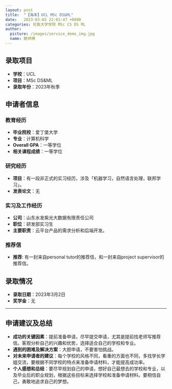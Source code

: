 ```yaml
---
layout: post
title:  "【海本】UCL MSc DS&ML"
date:   2023-03-02 22:01:47 +0800
categories: 伦敦大学学院 MSc CS DS ML
author:
  picture: /images/service_demo_img.jpg
  name: 鲍师傅
---
```


## 录取项目
- **学校**：UCL
- **项目**：MSc DS&ML
- **录取年份**：2023年秋季

## 申请者信息
### 教育经历
- **毕业院校**：爱丁堡大学
- **专业**：计算机科学
- **Overall GPA**：一等学位
- **相关课程成绩**：一等学位
 <!-- 其他教育经历、如有 -->
<!-- - **其他**: 藤校一年交换 -->
 

### 研究经历
- **项目**：有一段非正式的实习经历，涉及「机器学习，自然语言处理，联邦学习」。
- **发表论文**：无

### 实习及工作经历
- **公司**：山东水发紫光大数据有限责任公司
- **职位**：研发部实习生
- **主要职责**：云平台产品的需求分析和后端开发。

### 推荐信
- **推荐**: 有一封来自personal tutor的推荐信，和一封来自project supervisor的推荐信。

## 录取情况
- **录取日期**：2023年3月2日
- **奖学金**：无
  
---

## 申请建议及总结

- **成功的关键因素**：提前准备申请，尽早提交申请，尤其是提前找老师写推荐信。客观分析自己的兴趣和优势，选择适合自己的学校和专业。
- **遇到的困难及解决方案**：大胆申请，不要害怕挑战。
- **对未来申请者的建议**：每个学校的风格不同，看重的方面也不同，多找学长学姐交流，要根据不同学校的特点来准备申请材料，才能提高成功率。
- **个人感想和总结**：要尽早规划自己的申请，想好自己最想去的学校和专业，以及毕业后的职业规划，根据这些目标来选择学校和准备申请材料。要相信自己，勇敢地追求自己的梦想。
